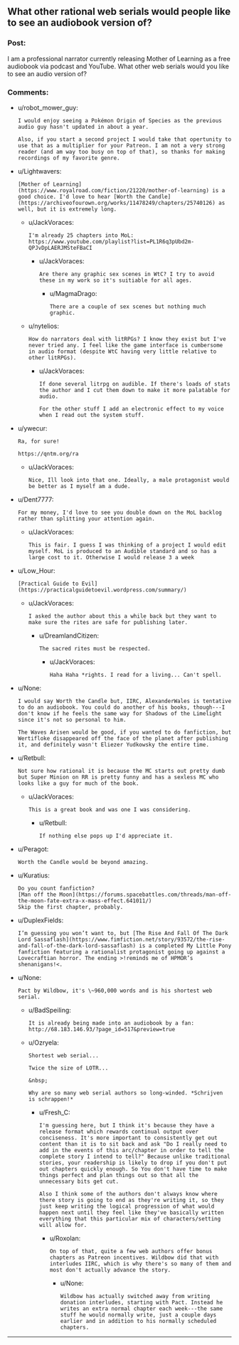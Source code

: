 ## What other rational web serials would people like to see an audiobook version of?

### Post:

I am a professional narrator currently releasing Mother of Learning as a free audiobook via podcast and YouTube. What other web serials would you like to see an audio version of?

### Comments:

- u/robot_mower_guy:
  ```
  I would enjoy seeing a Pokémon Origin of Species as the previous audio guy hasn't updated in about a year.

  Also, if you start a second project I would take that opertunity to use that as a multiplier for your Patreon. I am not a very strong reader (and am way too busy on top of that), so thanks for making recordings of my favorite genre.
  ```

- u/Lightwavers:
  ```
  [Mother of Learning](https://www.royalroad.com/fiction/21220/mother-of-learning) is a good choice. I'd love to hear [Worth the Candle](https://archiveofourown.org/works/11478249/chapters/25740126) as well, but it is extremely long.
  ```

  - u/JackVoraces:
    ```
    I'm already 25 chapters into MoL:
    https://www.youtube.com/playlist?list=PL1R6q3pUbd2m-QPJvDpLAERJMSteFBaCI
    ```

    - u/JackVoraces:
      ```
      Are there any graphic sex scenes in WtC? I try to avoid these in my work so it's suitiable for all ages.
      ```

      - u/MagmaDrago:
        ```
        There are a couple of sex scenes but nothing much graphic.
        ```

  - u/nytelios:
    ```
    How do narrators deal with litRPGs? I know they exist but I've never tried any. I feel like the game interface is cumbersome in audio format (despite WtC having very little relative to other litRPGs).
    ```

    - u/JackVoraces:
      ```
      If done several litrpg on audible. If there's loads of stats the author and I cut them down to make it more palatable for audio. 

      For the other stuff I add an electronic effect to my voice when I read out the system stuff.
      ```

- u/ywecur:
  ```
  Ra, for sure!

  https://qntm.org/ra
  ```

  - u/JackVoraces:
    ```
    Nice, Ill look into that one. Ideally, a male protagonist would be better as I myself am a dude.
    ```

- u/Dent7777:
  ```
  For my money, I'd love to see you double down on the MoL backlog rather than splitting your attention again.
  ```

  - u/JackVoraces:
    ```
    This is fair. I guess I was thinking of a project I would edit myself. MoL is produced to an Audible standard and so has a large cost to it. Otherwise I would release 3 a week
    ```

- u/Low_Hour:
  ```
  [Practical Guide to Evil](https://practicalguidetoevil.wordpress.com/summary/)
  ```

  - u/JackVoraces:
    ```
    I asked the author about this a while back but they want to make sure the rites are safe for publishing later.
    ```

    - u/DreamlandCitizen:
      ```
      The sacred rites must be respected.
      ```

      - u/JackVoraces:
        ```
        Haha Haha *rights. I read for a living... Can't spell.
        ```

- u/None:
  ```
  I would say Worth the Candle but, IIRC, AlexanderWales is tentative to do an audiobook. You could do another of his books, though---I don't know if he feels the same way for Shadows of the Limelight since it's not so personal to him.

  The Waves Arisen would be good, if you wanted to do fanfiction, but Wertifloke disappeared off the face of the planet after publishing it, and definitely wasn't Eliezer Yudkowsky the entire time.
  ```

- u/Retbull:
  ```
  Not sure how rational it is because the MC starts out pretty dumb but Super Minion on RR is pretty funny and has a sexless MC who looks like a guy for much of the book.
  ```

  - u/JackVoraces:
    ```
    This is a great book and was one I was considering.
    ```

    - u/Retbull:
      ```
      If nothing else pops up I'd appreciate it.
      ```

- u/Peragot:
  ```
  Worth the Candle would be beyond amazing.
  ```

- u/Kuratius:
  ```
  Do you count fanfiction?
  [Man off the Moon](https://forums.spacebattles.com/threads/man-off-the-moon-fate-extra-x-mass-effect.641011/) 
  Skip the first chapter, probably.
  ```

- u/DuplexFields:
  ```
  I’m guessing you won’t want to, but [The Rise And Fall Of The Dark Lord Sassaflash](https://www.fimfiction.net/story/93572/the-rise-and-fall-of-the-dark-lord-sassaflash) is a completed My Little Pony fanfiction featuring a rationalist protagonist going up against a Lovecraftian horror. The ending >!reminds me of HPMOR’s shenanigans!<.
  ```

- u/None:
  ```
  Pact by Wildbow, it's \~960,000 words and is his shortest web serial.
  ```

  - u/BadSpeiling:
    ```
    It is already being made into an audiobook by a fan: http://68.183.146.93/?page_id=517&preview=true
    ```

  - u/Ozryela:
    ```
    Shortest web serial...

    Twice the size of LOTR...

    &nbsp;

    Why are so many web serial authors so long-winded. *Schrijven is schrappen!*
    ```

    - u/Fresh_C:
      ```
      I'm guessing here, but I think it's because they have a release format which rewards continual output over conciseness. It's more important to consistently get out content than it is to sit back and ask "Do I really need to add in the events of this arc/chapter in order to tell the complete story I intend to tell?" Because unlike traditional stories, your readership is likely to drop if you don't put out chapters quickly enough. So You don't have time to make things perfect and plan things out so that all the unnecessary bits get cut.

      Also I think some of the authors don't always know where there story is going to end as they're writing it, so they just keep writing the logical progression of what would happen next until they feel like they've basically written everything that this particular mix of characters/setting will allow for.
      ```

      - u/Roxolan:
        ```
        On top of that, quite a few web authors offer bonus chapters as Patreon incentives. Wildbow did that with interludes IIRC, which is why there's so many of them and most don't actually advance the story.
        ```

        - u/None:
          ```
          Wildbow has actually switched away from writing donation interludes, starting with Pact. Instead he writes an extra normal chapter each week---the same stuff he would normally write, just a couple days earlier and in addition to his normally scheduled chapters.
          ```

---

